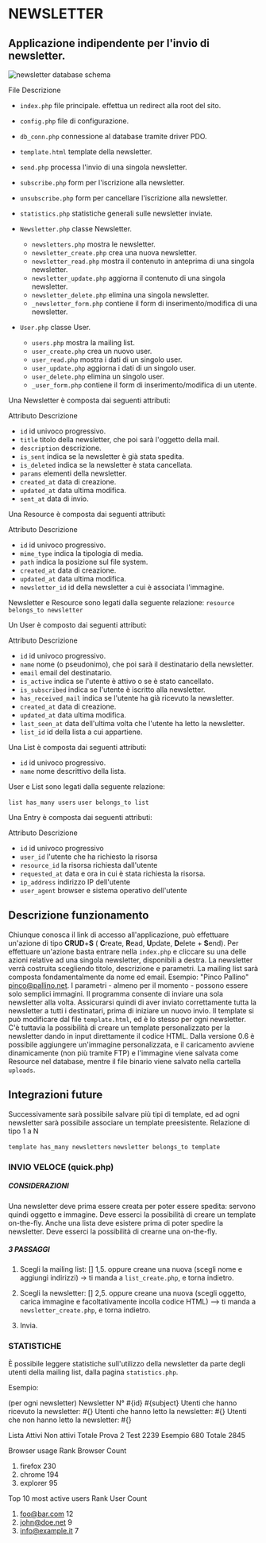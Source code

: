NEWSLETTER
==========

Applicazione indipendente per l'invio di newsletter.
----------------------------------------------------

![newsletter database schema](https://raw.github.com/simonewebdesign/newsletter/master/db/schema.png)

File                             Descrizione
- `index.php`                  file principale. effettua un redirect alla root del sito. 
- `config.php`                 file di configurazione.
- `db_conn.php`                connessione al database tramite driver PDO.
- `template.html`              template della newsletter.
- `send.php`                   processa l'invio di una singola newsletter.
- `subscribe.php`              form per l'iscrizione alla newsletter.
- `unsubscribe.php`            form per cancellare l'iscrizione alla newsletter.
- `statistics.php`             statistiche generali sulle newsletter inviate.

- `Newsletter.php`             classe Newsletter.
    - `newsletters.php`           mostra le newsletter.
    - `newsletter_create.php`     crea una nuova newsletter.
    - `newsletter_read.php`       mostra il contenuto in anteprima di una singola newsletter.
    - `newsletter_update.php`     aggiorna il contenuto di una singola newsletter.
    - `newsletter_delete.php`     elimina una singola newsletter.
    - `_newsletter_form.php`      contiene il form di inserimento/modifica di una newsletter.
    
- `User.php`                   classe User.
    - `users.php`                 mostra la mailing list.
    - `user_create.php`           crea un nuovo user.
    - `user_read.php`             mostra i dati di un singolo user.
    - `user_update.php`           aggiorna i dati di un singolo user.
    - `user_delete.php`           elimina un singolo user.
    - `_user_form.php`            contiene il form di inserimento/modifica di un utente.


Una Newsletter è composta dai seguenti attributi:

Attributo             Descrizione
- `id`                id univoco progressivo.
- `title`             titolo della newsletter, che poi sarà l'oggetto della mail.
- `description`       descrizione.
- `is_sent`           indica se la newsletter è già stata spedita.
- `is_deleted`        indica se la newsletter è stata cancellata.
- `params`            elementi della newsletter.
- `created_at`        data di creazione.
- `updated_at`        data ultima modifica.
- `sent_at`           data di invio.


Una Resource è composta dai seguenti attributi:

Attributo             Descrizione
- `id`                id univoco progressivo.
- `mime_type`         indica la tipologia di media.
- `path`              indica la posizione sul file system.
- `created_at`        data di creazione.
- `updated_at`        data ultima modifica.
- `newsletter_id`     id della newsletter a cui è associata l'immagine.


Newsletter e Resource sono legati dalla seguente relazione:
`resource belongs_to newsletter`


Un User è composto dai seguenti attributi:

Attributo             Descrizione
- `id`                id univoco progressivo.
- `name`              nome (o pseudonimo), che poi sarà il destinatario della newsletter.
- `email`             email del destinatario.
- `is_active`         indica se l'utente è attivo o se è stato cancellato.
- `is_subscribed`     indica se l'utente è iscritto alla newsletter.
- `has_received_mail` indica se l'utente ha già ricevuto la newsletter.
- `created_at`        data di creazione.
- `updated_at`        data ultima modifica.
- `last_seen_at`      data dell'ultima volta che l'utente ha letto la newsletter.
- `list_id`           id della lista a cui appartiene.


Una List è composta dai seguenti attributi:

- `id`                id univoco progressivo.
- `name`              nome descrittivo della lista.


User e List sono legati dalla seguente relazione:

`list has_many users`
`user belongs_to list`


Una Entry è composta dai seguenti attributi:

Attributo           Descrizione
- `id`              id univoco progressivo
- `user_id`         l'utente che ha richiesto la risorsa
- `resource_id`     la risorsa richiesta dall'utente
- `requested_at`    data e ora in cui è stata richiesta la risorsa.
- `ip_address`      indirizzo IP dell'utente
- `user_agent`      browser e sistema operativo dell'utente




Descrizione funzionamento
-------------------------

Chiunque conosca il link di accesso all'applicazione, può effettuare un'azione di tipo **CRUD**+**S** ( **C**reate, **R**ead, **U**pdate, **D**elete + **S**end).
Per effettuare un'azione basta entrare nella `index.php` e cliccare su una delle azioni relative ad una singola newsletter, disponibili a destra.
La newsletter verrà costruita scegliendo titolo, descrizione e parametri.
La mailing list sarà composta fondamentalmente da nome ed email. Esempio: "Pinco Pallino" <pinco@pallino.net>.
I parametri - almeno per il momento - possono essere solo semplici immagini.
Il programma consente di inviare una sola newsletter alla volta. Assicurarsi quindi di aver inviato correttamente tutta la newsletter a tutti i destinatari, prima di iniziare un nuovo invio.
Il template si può modificare dal file `template.html`, ed è lo stesso per ogni newsletter. C'è tuttavia la possibilità di creare un template personalizzato per la newsletter dando in input direttamente il codice HTML.
Dalla versione 0.6 è possibile aggiungere un'immagine personalizzata, e il caricamento avviene dinamicamente (non più tramite FTP) e l'immagine viene salvata come Resource nel database, mentre il file binario viene salvato nella cartella `uploads`.


Integrazioni future
-------------------

Successivamente sarà possibile salvare più tipi di template, ed ad ogni newsletter sarà possibile associare un template preesistente.
Relazione di tipo 1 a N

`template has_many newsletters`
`newsletter belongs_to template`



### INVIO VELOCE (quick.php)

##### CONSIDERAZIONI

Una newsletter deve prima essere creata per poter essere spedita: servono quindi oggetto e immagine.
Deve esserci la possibilità di creare un template on-the-fly.
Anche una lista deve esistere prima di poter spedire la newsletter.
Deve esserci la possibilità di crearne una on-the-fly.

##### 3 PASSAGGI

1. Scegli la mailing list: []
1,5. oppure creane una nuova (scegli nome e aggiungi indirizzi) -> ti manda a `list_create.php`, e torna indietro.

2. Scegli la newsletter: []
2,5. oppure creane una nuova (scegli oggetto, carica immagine e facoltativamente incolla codice HTML) --> ti manda a `newsletter_create.php`, e torna indietro.

3. Invia.



### STATISTICHE

È possibile leggere statistiche sull'utilizzo della newsletter da parte degli utenti della mailing list, dalla pagina `statistics.php`.

Esempio:

(per ogni newsletter)
Newsletter N° #{id}                             #{subject}
Utenti che hanno ricevuto la newsletter:        #{}
Utenti che hanno letto la newsletter:           #{}
Utenti che non hanno letto la newsletter:       #{}


Lista             Attivi   Non attivi  Totale
Prova             2
Test              2239
Esempio           680
Totale            2845


Browser usage
Rank Browser         Count
1.   firefox         230
2.   chrome          194
3.   explorer        95


Top 10 most active users
Rank User            Count
1.   foo@bar.com     12
2.   john@doe.net    9
3.   info@example.it 7



